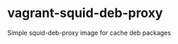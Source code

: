 vagrant-squid-deb-proxy
=======================

Simple squid-deb-proxy image for cache deb packages
